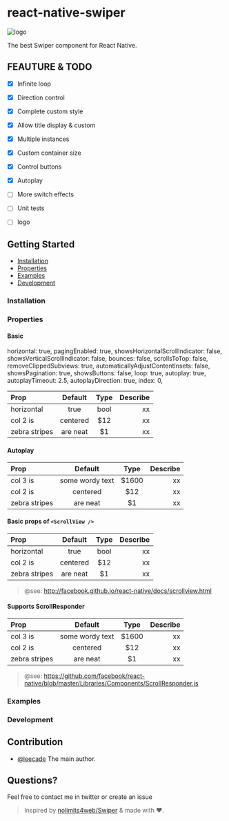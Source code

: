 # react-native-swiper

![logo](https://d13yacurqjgara.cloudfront.net/users/60166/screenshots/1688473/sea_water.jpg)

The best Swiper component for React Native.

## FEAUTURE & TODO

- [x] Infinite loop

- [x] Direction control

- [x] Complete custom style

- [x] Allow title display & custom

- [x] Multiple instances

- [x] Custom container size

- [x] Control buttons

- [x] Autoplay

- [ ] More switch effects

- [ ] Unit tests

- [ ] logo

## Getting Started

- [Installation](#installation)
- [Properties](#properties)
- [Examples](#examples)
- [Development](#development)

### Installation

### Properties

#### Basic

horizontal: true,
pagingEnabled: true,
showsHorizontalScrollIndicator: false,
showsVerticalScrollIndicator: false,
bounces: false,
scrollsToTop: false,
removeClippedSubviews: true,
automaticallyAdjustContentInsets: false,
showsPagination: true,
showsButtons: false,
loop: true,
autoplay: true,
autoplayTimeout: 2.5,
autoplayDirection: true,
index: 0,

| Prop  | Default  | Type | Describe |
| :------------ |:---------------:| :---------------:| -----:|
| horizontal | true | bool | xx |
| col 2 is      | centered        |   $12 | xx |
| zebra stripes | are neat        |    $1 | xx |

#### Autoplay

| Prop  | Default  | Type | Describe |
| :------------ |:---------------:| :---------------:| -----:|
| col 3 is      | some wordy text | $1600 | xx |
| col 2 is      | centered        |   $12 | xx |
| zebra stripes | are neat        |    $1 | xx |

#### Basic props of `<ScrollView />`

| Prop  | Default  | Type | Describe |
| :------------ |:---------------:| :---------------:| -----:|
| horizontal | true | bool | xx |
| col 2 is      | centered        |   $12 | xx |
| zebra stripes | are neat        |    $1 | xx |

> @see: http://facebook.github.io/react-native/docs/scrollview.html

#### Supports ScrollResponder

| Prop  | Default  | Type | Describe |
| :------------ |:---------------:| :---------------:| -----:|
| col 3 is      | some wordy text | $1600 | xx |
| col 2 is      | centered        |   $12 | xx |
| zebra stripes | are neat        |    $1 | xx |

> @see: https://github.com/facebook/react-native/blob/master/Libraries/Components/ScrollResponder.js

### Examples

### Development

## Contribution

- [@leecade](mailto:leecade@163.com) The main author.

## Questions?

Feel free to contact me in twitter or create an issue

> Inspired by [nolimits4web/Swiper](https://github.com/nolimits4web/swiper/) & made with ♥.


